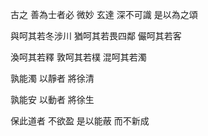 古之
善為士者必
微妙
玄達
深不可識
是以為之頌

與呵其若冬涉川
猶呵其若畏四鄰
儼呵其若客

渙呵其若釋
敦呵其若樸
混呵其若濁

孰能濁
以靜者
將徐清

孰能安
以動者
將徐生

保此道者
不欲盈
是以能蔽
而不新成

